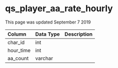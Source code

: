 # qs\_player\_aa\_rate\_hourly

This page was updated September 7 2019

| Column | Data Type | Description |
| :--- | :--- | :--- |
| char\_id | int |  |
| hour\_time | int |  |
| aa\_count | varchar |  |


